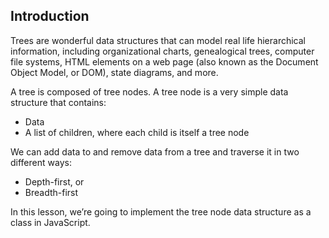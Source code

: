 ## Introduction

Trees are wonderful data structures that can model real life hierarchical information, including organizational charts, genealogical trees, computer file systems, HTML elements on a web page (also known as the Document Object Model, or DOM), state diagrams, and more.

A tree is composed of tree nodes. A tree node is a very simple data structure that contains:

- Data
- A list of children, where each child is itself a tree node

We can add data to and remove data from a tree and traverse it in two different ways:

- Depth-first, or
- Breadth-first

In this lesson, we’re going to implement the tree node data structure as a class in JavaScript.

